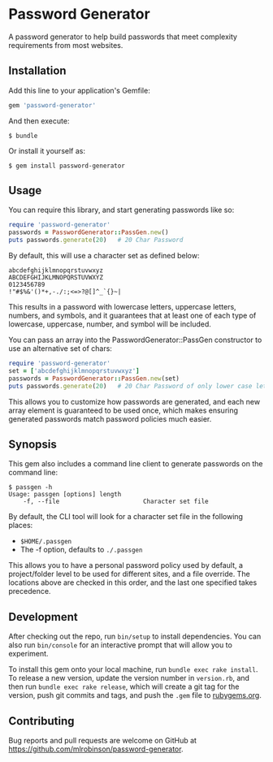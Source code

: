 # Password Generator

A password generator to help build passwords that meet complexity requirements from most websites.

## Installation

Add this line to your application's Gemfile:

```ruby
gem 'password-generator'
```

And then execute:

    $ bundle

Or install it yourself as:

    $ gem install password-generator

## Usage

You can require this library, and start generating passwords like so:

```ruby
require 'password-generator'
passwords = PasswordGenerator::PassGen.new()
puts passwords.generate(20)   # 20 Char Password
```

By default, this will use a character set as defined below:

```
abcdefghijklmnopqrstuvwxyz
ABCDEFGHIJKLMNOPQRSTUVWXYZ
0123456789
!"#$%&'()*+,-./:;<=>?@[]^_`{}~|
```

This results in a password with lowercase letters, uppercase letters, numbers, and symbols, and it guarantees that at least one of each type of lowercase, uppercase, number, and symbol will be included.

You can pass an array into the PasswordGenerator::PassGen constructor to use an alternative set of chars:

```ruby
require 'password-generator'
set = ['abcdefghijklmnopqrstuvwxyz']
passwords = PasswordGenerator::PassGen.new(set)
puts passwords.generate(20)   # 20 Char Password of only lower case letters
```

This allows you to customize how passwords are generated, and each new array element is guaranteed to be used once, which makes ensuring generated passwords match password policies much easier.

## Synopsis

This gem also includes a command line client to generate passwords on the command line:

```
$ passgen -h
Usage: passgen [options] length
    -f, --file                       Character set file
```

By default, the CLI tool will look for a character set file in the following places:

- `$HOME/.passgen`
- The -f option, defaults to `./.passgen`

This allows you to have a personal password policy used by default, a project/folder level to be used for different sites, and a file override. The locations above are checked in this order, and the last one specified takes precedence.

## Development

After checking out the repo, run `bin/setup` to install dependencies. You can also run `bin/console` for an interactive prompt that will allow you to experiment.

To install this gem onto your local machine, run `bundle exec rake install`. To release a new version, update the version number in `version.rb`, and then run `bundle exec rake release`, which will create a git tag for the version, push git commits and tags, and push the `.gem` file to [rubygems.org](https://rubygems.org).

## Contributing

Bug reports and pull requests are welcome on GitHub at https://github.com/mlrobinson/password-generator.
